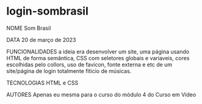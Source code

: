 # login-sombrasil

NOME Som Brasil

DATA 20 de março de 2023

FUNCIONALIDADES a ideia era desenvolver um site, uma página usando HTML de forma semântica, CSS com seletores globais e variaveis, cores escolhidas pelo collors, uso de favicon, fonte externa e etc
de um site/página de login totalmente fíticio de músicas.

TECNOLOGIAS HTML e CSS

AUTORES Apenas eu mesma para o curso do módulo 4 do Curso em Vídeo
